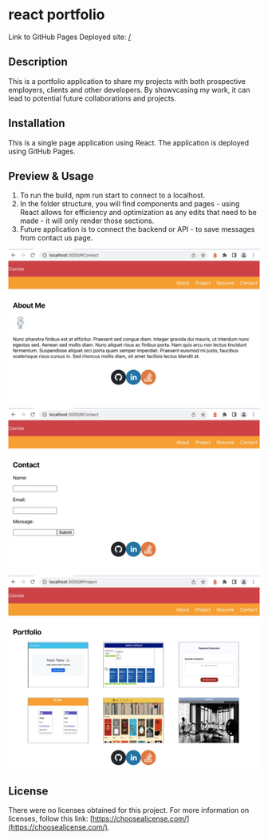 # react portfolio

Link to GitHub Pages Deployed site: [/]()

## Description

This is a portfolio application to share my projects with both prospective employers, clients and other developers. By showvcasing my work, it can lead to potential future collaborations and projects.

## Installation

This is a single page application using React. The application is deployed using GitHub Pages.

## Preview & Usage

1. To run the build, npm run start to connect to a localhost.
2. In the folder structure, you will find components and pages - using React allows for efficiency and optimization as any edits that need to be made - it will only render those sections.
3. Future application is to connect the backend or API - to save messages from contact us page.

![Screen shot - About Page](./src/images/about.jpg)
![Screen shot - Project Page](./src/images/contact.jpg)
![Screen shot - Contact Form](./src/images/project.jpg)

## License

There were no licenses obtained for this project. For more information on licenses, follow this link:
[https://choosealicense.com/](https://choosealicense.com/).
